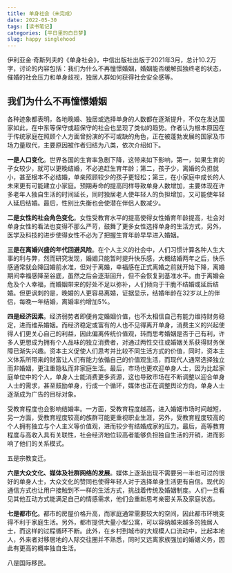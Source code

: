 ```yaml
---
title: 单身社会（未完成）
date: 2022-05-30
tags: [读书笔记]
categories: [平日里的白日梦]
slug: happy singlehood
---
```


伊利亚金·奇斯列夫的《单身社会》，中信出版社出版于2021年3月，总计10.2万字，讨论的内容包括：我们为什么不再憧憬婚姻，婚姻能否缓解孤独终老的状态，催婚的社会压力和单身歧视，独居人群如何获得社会安全感等。

<!--more-->

## 我们为什么不再憧憬婚姻

各种迹象都表明，各地晚婚、独居或选择单身的人数都在逐渐提升，不仅在发达国家如此，在中东等保守或超保守的社会也显现了类似的趋势。作者认为根本原因在于传统家庭在照顾个人方面曾扮演的不可或缺的角色，正在被蓬勃发展的国家及市场力量取代，主要原因被作者归结为八类，依次介绍如下。

**一是人口变化**。世界各国的生育率急剧下降，这带来如下影响，第一，如果生育的子女较少，就可以更晚结婚，不必追赶生育年龄；第二，孩子少，离婚的负担就小，甚至根本不必结婚，单亲照顾较少的孩子更轻松；第三，在小家庭中成长的人未来更有可能建立小家庭。预期寿命的提高同样导致单身人数增加，主要体现在许多老年人独自生活的时间延长，同时独居老人使年轻人的负担增加，又可能使年轻人延后结婚。最后，性别比失衡也会使潜在伴侣人数减少。

**二是女性的社会角色变化**。女性受教育水平的提高使得女性婚育年龄提高，社会对单身女性的看法也变得不那么严苛，鼓舞了更多女性选择单身的生活方式，另外，医学及科技的进步使得女性不必为了把握生育年龄早早进入婚姻。

**三是在离婚兴盛的年代回避风险**。在个人主义的社会中，人们习惯计算各种人生大事的利与弊，然而研究发现，婚姻只能暂时提升快乐感，大概结婚两年之后，快乐感通常就会降回婚前水准，但对于离婚，幸福感在正式离婚之前就开始下降，离婚期间幸福感降至谷底，虽然之后会逐渐回升，但不会恢复到基准水平。由于离婚会危及个人幸福，而婚姻带来的好处不足以弥补，人们倾向于干脆不结婚或延后结婚。但更讽刺的是，晚婚的人更容易离婚，证据显示，结婚年龄在32岁以上的伴侣，每晚一年结婚，离婚率约增加5%。

**四是经济因素**。经济弱势者即便肯定婚姻价值，也不太相信自己有能力维持财务稳定，进而维系婚姻。而经济稳定或富有的人也不见得离开单身，消费主义的兴起使得人们更关心自己的利益，因此偏离传统价值观，转而思考婚姻是否于己有利，许多人更想成为拥有个人品味的独立消费者，对通过两性交往或婚姻关系获得财务保障已渐失兴趣。资本主义促使人们思考并比较不同生活方式的价值，同时，资本主义体系所带来的财富让人们有能力依循自己的价值观生活，而现代人通常选择独立而非婚姻，更注重隐私而非家庭生活。最后，市场也更欢迎单身人士，因为比起家庭单位中的个人，单身人士能消费更多资源，这也导致市场在不断调整以迎合单身人士的需求，甚至鼓励单身，行成一个循环，媒体也正在调整舆论方向，单身人士逐渐成为广告的目标对象。

受教育程度也会影响结婚率。一方面，受教育程度越高，进入婚姻市场时间越短，另一方面，受教育程度较高的族群可能更重视职业生涯，另外，受教育程度较高的个人拥有独立与个人主义等价值观，进而较少有结婚成家的压力。最后，高等教育程度与高收入具有关联性，社会经济地位较高者能够负担独自生活的开销，进而影响了他们的关系模式。

五是宗教变迁。

**六是大众文化、媒体及社群网络的发展**。媒体上逐渐出现不需要另一半也可过的很好的单身人士，大众文化的赞同也使得年轻人对于选择单身生活更有自信。现代的通信方式也让用户接触到不一样的生活方式，挑战着传统及婚姻制度。人们一旦看见其他互动方式能满足自己的情感需求，他们会重新思考亲密关系及家庭状态。

**七是都市化**。都市的房屋价格升高，而家庭通常需要较大的空间，因此都市环境变得不利于家庭生活。另外，都市提供大量小型公寓，可以容纳越来越多的独居人士，而这样的过程循环不断。此外，在乡村到城市的大规模人口流动中，比起本地人，外来者对移居地的人际交往圈并不熟悉，同时又远离家族强加的婚姻义务，因此有更高的概率独自生活。

八是国际移民。